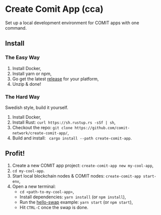# Create Comit App (cca)

Set up a local development environment for COMIT apps with one command. 

## Install

### The Easy Way

1. Install Docker,
2. Install yarn or npm, 
3. Go get the latest [release](https://github.com/comit-network/create-comit-app/releases) for your platform,
4. Unzip & done!

### The Hard Way

Swedish style, build it yourself.

1. Install Docker,
2. Install Rust: `curl https://sh.rustup.rs -sSf | sh`,
3. Checkout the repo: `git clone https://github.com/comit-network/create-comit-app/`,
4. Build and install: ` cargo install --path create-comit-app`.

## Profit!

1. Create a new COMIT app project: `create-comit-app new my-cool-app`,
2. `cd my-cool-app`.
3. Start local blockchain nodes & COMIT nodes: `create-comit-app start-env`,
4. Open a new terminal:
   - `cd <path-to-my-cool-app>`,
   - Install dependencies: `yarn install` (or `npm install`),
   - Run the [hello-swap](https://github.com/comit-network/hello-swap/) example: `yarn start` (or `npm start`),
   - Hit `CTRL-C` once the swap is done.
